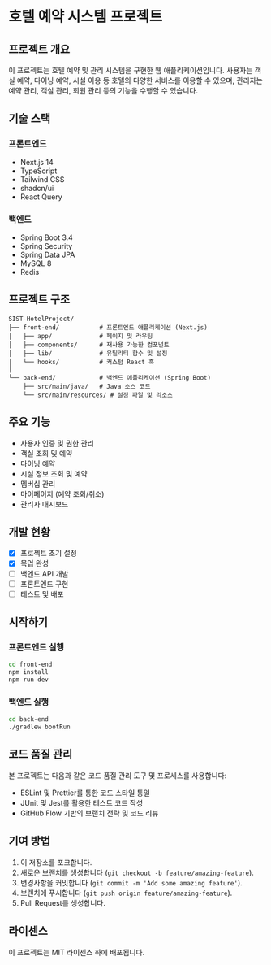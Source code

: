 # 호텔 예약 시스템 프로젝트

## 프로젝트 개요

이 프로젝트는 호텔 예약 및 관리 시스템을 구현한 웹 애플리케이션입니다. 사용자는 객실 예약, 다이닝 예약, 시설 이용 등 호텔의 다양한 서비스를 이용할 수 있으며, 관리자는 예약 관리, 객실 관리, 회원 관리 등의 기능을 수행할 수 있습니다.

## 기술 스택

### 프론트엔드

- Next.js 14
- TypeScript
- Tailwind CSS
- shadcn/ui
- React Query

### 백엔드

- Spring Boot 3.4
- Spring Security
- Spring Data JPA
- MySQL 8
- Redis

## 프로젝트 구조

```
SIST-HotelProject/
├── front-end/           # 프론트엔드 애플리케이션 (Next.js)
│   ├── app/             # 페이지 및 라우팅
│   ├── components/      # 재사용 가능한 컴포넌트
│   ├── lib/             # 유틸리티 함수 및 설정
│   └── hooks/           # 커스텀 React 훅
│
└── back-end/            # 백엔드 애플리케이션 (Spring Boot)
    ├── src/main/java/   # Java 소스 코드
    └── src/main/resources/ # 설정 파일 및 리소스
```

## 주요 기능

- 사용자 인증 및 권한 관리
- 객실 조회 및 예약
- 다이닝 예약
- 시설 정보 조회 및 예약
- 멤버십 관리
- 마이페이지 (예약 조회/취소)
- 관리자 대시보드

## 개발 현황

- [x] 프로젝트 초기 설정
- [x] 목업 완성
- [ ] 백엔드 API 개발
- [ ] 프론트엔드 구현
- [ ] 테스트 및 배포

## 시작하기

### 프론트엔드 실행

```bash
cd front-end
npm install
npm run dev
```

### 백엔드 실행

```bash
cd back-end
./gradlew bootRun
```

## 코드 품질 관리

본 프로젝트는 다음과 같은 코드 품질 관리 도구 및 프로세스를 사용합니다:

- ESLint 및 Prettier를 통한 코드 스타일 통일
- JUnit 및 Jest를 활용한 테스트 코드 작성
- GitHub Flow 기반의 브랜치 전략 및 코드 리뷰

## 기여 방법

1. 이 저장소를 포크합니다.
2. 새로운 브랜치를 생성합니다 (`git checkout -b feature/amazing-feature`).
3. 변경사항을 커밋합니다 (`git commit -m 'Add some amazing feature'`).
4. 브랜치에 푸시합니다 (`git push origin feature/amazing-feature`).
5. Pull Request를 생성합니다.

## 라이센스

이 프로젝트는 MIT 라이센스 하에 배포됩니다.
